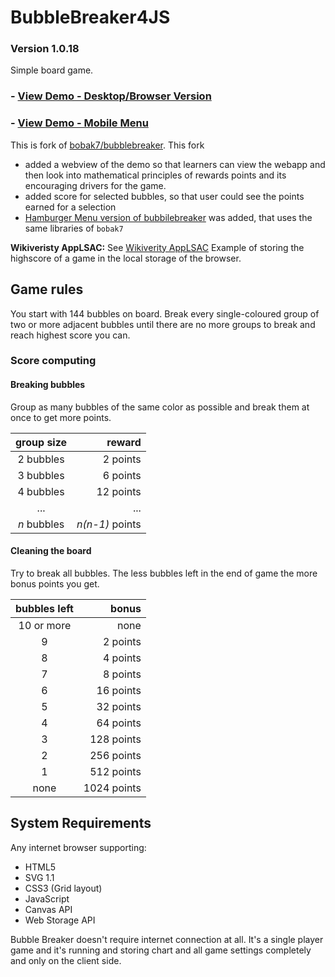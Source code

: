

# BubbleBreaker4JS 
### Version 1.0.18

Simple board game. 

### - [View Demo - Desktop/Browser Version](https://niebert.github.io/bubblebreaker/bubblebreaker4browser.html) 

### - [View Demo - Mobile Menu](https://niebert.github.io/bubblebreaker/bubblebreaker4menu.html) 

This is fork of [bobak7/bubblebreaker](https://github.com/bobak7/bubblebreaker). This fork 
* added a webview of the demo so that learners can view the webapp and then look into mathematical principles of rewards points and its encouraging drivers for the game.
* added score for selected bubbles, so that user could see the points earned for a selection
* [Hamburger Menu version of bubbilebreaker](https://niebert.github.io/bubblebreaker/bubblebreaker4menu.html) was added, that uses the same libraries of `bobak7`
  
**Wikiveristy AppLSAC:** See [Wikiverity AppLSAC](https://en.m.wikiversity.org/wiki/WebApps_with_LocalStorage_and_AppCache/Privacy#Implementation_Example) Example of storing the highscore of a game in the local storage of the browser.


## Game rules

You start with 144 bubbles on board. Break every single-coloured group of two or more adjacent bubbles until there are no more groups to break and reach highest score you can.

### Score computing

#### Breaking bubbles

Group as many bubbles of the same color as possible and break them at once to get more points.


| group size  | reward          |
|:-----------:| ---------------:|
| 2 bubbles   | 2 points        |
| 3 bubbles   | 6 points        |
| 4 bubbles   | 12 points       |
| ...         | ...             |
| *n* bubbles | *n(n-1)* points |

#### Cleaning the board

Try to break all bubbles. The less bubbles left in the end of game the more bonus points you get.

| bubbles left | bonus       |
|:------------:| -----------:|
| 10 or more   | none        |
| 9            | 2 points    |
| 8            | 4 points    |
| 7            | 8 points    |
| 6            | 16 points   |
| 5            | 32 points   |
| 4            | 64 points   |
| 3            | 128 points  |
| 2            | 256 points  |
| 1            | 512 points  |
| none         | 1024 points |



## System Requirements

Any internet browser supporting:

* HTML5
* SVG 1.1
* CSS3 (Grid layout)
* JavaScript
* Canvas API
* Web Storage API

Bubble Breaker doesn't require internet connection at all. It's a single player game and it's running and storing chart and all game settings completely and only on the client side.
